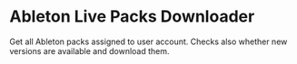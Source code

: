 # Ableton Live Packs Downloader
Get all Ableton packs assigned to user account.
Checks also whether new versions are available and download them.
